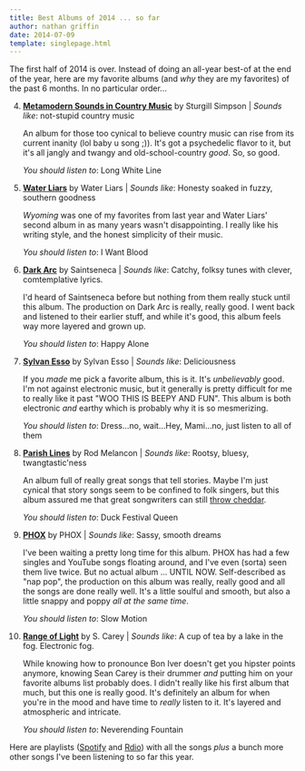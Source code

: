 ```yaml
---
title: Best Albums of 2014 ... so far
author: nathan griffin
date: 2014-07-09
template: singlepage.html
---
```


The first half of 2014 is over. Instead of doing an all-year best-of at the end of the year, here are my favorite albums (and *why* they are my favorites) of the past 6 months. In no particular order...

4. [**Metamodern Sounds in Country Music**](http://www.amazon.com/Metamodern-Sounds-Country-Sturgill-Simpson/dp/B00J8JQ6D4/) by Sturgill Simpson | *Sounds like*: not-stupid country music
	
	An album for those too cynical to believe country music can rise from its current inanity (lol baby u song ;)). It's got a psychedelic flavor to it, but it's all jangly and twangy and old-school-country *good*. So, so good.

	*You should listen to*: Long White Line

1. [**Water Liars**](http://www.amazon.com/Water-Liars/dp/B00H3TVOMO/) by Water Liars | *Sounds like*: Honesty soaked in fuzzy, southern goodness

	*Wyoming* was one of my favorites from last year and Water Liars' second album in as many years wasn't disappointing. I really like his writing style, and the honest simplicity of their music. 

	*You should listen to*: I Want Blood

2. [**Dark Arc**](http://www.amazon.com/Dark-Arc-Saintseneca/dp/B00I1XYF7C/) by Saintseneca | *Sounds like*: Catchy, folksy tunes with clever, comtemplative lyrics.

	I'd heard of Saintseneca before but nothing from them really stuck until this album. The production on Dark Arc is really, really good. I went back and listened to their earlier stuff, and while it's good, this album feels way more layered and grown up.

	*You should listen to*: Happy Alone

3. [**Sylvan Esso**](http://www.amazon.com/Sylvan-Esso/dp/B00JBACAF8) by Sylvan Esso | *Sounds like*: Deliciousness

	If you *made* me pick a favorite album, this is it. It's *unbelievably* good. I'm not against electronic music, but it generally is pretty difficult for me to really like it past "WOO THIS IS BEEPY AND FUN". This album is both electronic *and* earthy which is probably why it is so mesmerizing.

	*You should listen to*: Dress...no, wait...Hey, Mami...no, just listen to all of them

5. [**Parish Lines**](http://www.amazon.com/Parish-Lines-Rod-Melancon/dp/B00IJBIQYO) by Rod Melancon | *Sounds like*: Rootsy, bluesy, twangtastic'ness

	An album full of really great songs that tell stories. Maybe I'm just cynical that story songs seem to be confined to folk singers, but this album assured me that great songwriters can still [throw cheddar](http://www.urbandictionary.com/define.php?term=throwing%20cheddar).

	*You should listen to*: Duck Festival Queen

6. [**PHOX**](http://www.amazon.com/PHOX/dp/B00JC8DTB8) by PHOX | *Sounds like*: Sassy, smooth dreams

	I've been waiting a pretty long time for this album. PHOX has had a few singles and YouTube songs floating around, and I've even (sorta) seen them live twice. But no actual album ... UNTIL NOW. Self-described as "nap pop", the production on this album was really, really good and all the songs are done really well. It's a little soulful and smooth, but also a little snappy and poppy *all at the same time*.

	*You should listen to*: Slow Motion

7. [**Range of Light**](http://www.amazon.com/Range-Light-S-Carey/dp/B00IYWHTRS) by S. Carey | *Sounds like*: A cup of tea by a lake in the fog. Electronic fog.

	While knowing how to pronounce Bon Iver doesn't get you hipster points anymore, knowing Sean Carey is their drummer *and* putting him on your favorite albums list probably does. I didn't really like his first album that much, but this one is really good. It's definitely an album for when you're in the mood and have time to *really* listen to it. It's layered and atmospheric and intricate.

	*You should listen to*: Neverending Fountain

Here are playlists ([Spotify](http://open.spotify.com/user/burdell/playlist/4mnonu52XETx2QwP7u1GCz) and [Rdio](https://www.rdio.com/people/NathanGriffin89/playlists/8306674/2014-a_JAMS/)) with all the songs *plus* a bunch more other songs I've been listening to so far this year.



